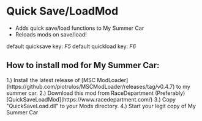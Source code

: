 # Quick Save/LoadMod

- Adds quick save/load functions to My Summer Car
- Reloads mods on save/load!

default quicksave key: <i>F5</i>
default quickload key: <i>F6</i>

<h2>How to install mod for My Summer Car:</h2>
1.) Install the latest release of [MSC ModLoader](https://github.com/piotrulos/MSCModLoader/releases/tag/v0.4.7) to my summer car.
2.) Download this mod from RaceDepartment (Preferably) [QuickSaveLoadMod](https://www.racedepartment.com/)
3.) Copy "QuickSaveLoad.dll" to your Mods directory.
4.) Start your legit copy of My Summer Car
